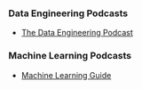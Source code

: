 ### Data Engineering Podcasts
- [The Data Engineering Podcast](https://www.dataengineeringpodcast.com/)


### Machine Learning Podcasts
- [Machine Learning Guide](https://podcasts.google.com/?feed=aHR0cDovL21hY2hpbmVsZWFybmluZ2d1aWRlLmxpYnN5bi5jb20vcnNz)
